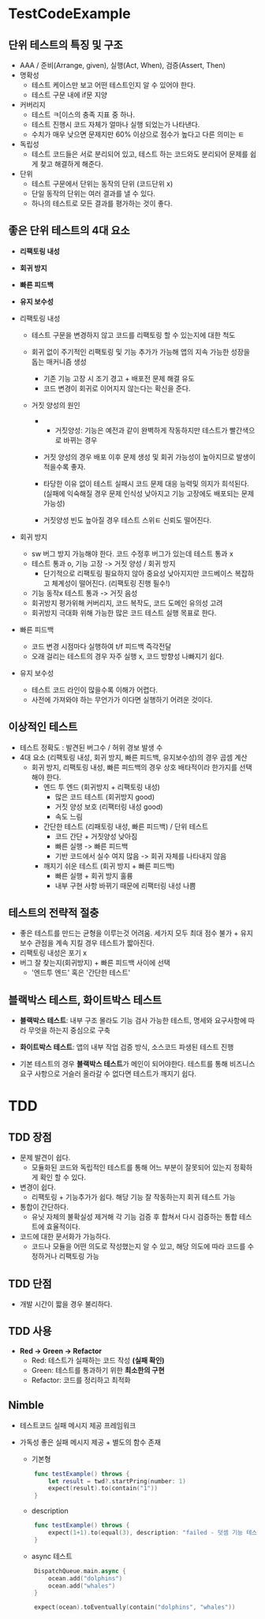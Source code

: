 # TestCodeExample

## 단위 테스트의 특징 및 구조
- AAA / 준비(Arrange, given), 실행(Act, When), 검증(Assert, Then)
- 명확성
	- 테스트 케이스만 보고 어떤 테스트인지 알 수 있어야 한다.
	- 테스트 구문 내에 if문 지양
- 커버리지
	- 테스트 ㅋ[이스의 충족 지표 중 하나.
	- 테스트 진행시 코드 자체가 얼마나 실행 되었는가 나타낸다.
	- 수치가 매우 낮으면 문제지만 60% 이상으로 점수가 높다고 다른 의미는 ㅌ
- 독립성	
	- 테스트 코드들은 서로 분리되어 있고, 테스트 하는 코드와도 분리되어 문제를 쉽게 찾고 해결하게 해준다.
- 단위
	- 테스트 구문에서 단위는 동작의 단위 (코드단위 x)
	- 단일 동작의 단위는 여러 결과를 낼 수 있다.
	- 하나의 테스트로 모든 결과를 평가하는 것이 좋다.


## 좋은 단위 테스트의 4대 요소
- **리팩토링 내성**
- **회귀 방지**
- **빠른 피드백**
- **유지 보수성**

- 리팩토링 내성	
	- 테스트 구문을 변경하지 않고 코드를 리팩토링 할 수 있는지에 대한 척도	
	- 회귀 없이 주기적인 리팩토링 및 기능 추가가 가능해 앱의 지속 가능한 성장을 돕는 매커니즘 생성
		- 기존 기능 고장 시 조기 경고 + 배포전 문제 해결 유도
		- 코드 변경이 회귀로 이어지지 않는다는 확신을 준다.

	- 거짓 양성의 원인
		- * 거짓양성: 기능은 예전과 같이 완벽하게 작동하지만 테스트가 빨간색으로 바뀌는 경우

		- 거짓 양성의 경우 배포 이후 문제 생성 및 회귀 가능성이 높아지므로 발생이 적을수록 좋자.
		- 타당한 이유 없이 테스트 실패시 코드 문제 대응 능력및 의지가 희석된다. (실패에 익숙해질 경우 문제 인식성 낮아지고 기능 고장에도 배포되는 문제 가능성)
		- 거짓양성 빈도 높아질 경우 테스트 스위ㅌ 신뢰도 떨어진다.

- 회귀 방지
	- sw 버그 방지 가능해야 한다. 코드 수정후 버그가 있는데 테스트 통과 x
	- 테스트 통과 o, 기능 고장 -> 거짓 양성 / 회귀 방지
		- 단기적으로 리팩토링 필요하지 않아 중요성 낮아지지만 코드베이스 복잡하고 체계성이 떨어진다. (리팩토링 진행 필수!)
	- 기능 동작x 테스트 통과 -> 거짓 음성
	- 회귀방지 평가위해 커버리지, 코드 복작도, 코드 도메인 유의성 고려
	- 회귀방지 극대화 위해 가능한 많은 코드 테스트 실행 목표로 한다.

- 빠른 피드백
	- 코드 변경 시점마다 실행하여 t/f 피드백 즉각전달
	- 오래 걸리는 테스트의 경우 자주 실행 x, 코드 방향성 나빠지기 쉽다.

- 유지 보수성
	- 테스트 코드 라인이 많을수록 이해가 어렵다.
	- 사전에 가져와야 하는 무언가가 이다면 실행하기 어려운 것이다.

## 이상적인 테스트
- 테스트 정확도 : 발견된 버그수 / 허위 경보 발생 수 
- 4대 요소 (리팩토링 내성, 회귀 방지, 빠른 피드백, 유지보수성)의 경우 곱셈 계산
	- 회귀 방지, 리팩토링 내성, 빠른 피드백의 경우 상호 배타적이라 한가지를 선택해야 한다.
		- 엔드 투 엔드 (회귀방지 + 리팩토링 내성)
			- 많은 코드 테스트 (회귀방지 good)
			- 거짓 양성 보호 (리팩터링 내성 good)
			- 속도 느림
		- 간단한 테스트 (리패토링 내성, 빠른 피드백) / 단위 테스트
			- 코드 간단 + 거짓양성 낮아짐
			- 빠른 실행 -> 빠른 피드백
			- 기반 코드에서 실수 여지 많음 -> 회귀 자체를 나타내지 않음
		- 깨지기 쉬운 테스트 (회귀 방지 + 빠른 피드백)
			- 빠른 실행 + 회귀 방지 훌륭
			- 내부 구현 사항 바뀌기 때문에 리팩터링 내성 나쁨


## 테스트의 전략적 절충
- 좋은 테스트를 만드는 균형을 이루는것 어려움. 세가지 모두 최대 점수 불가 + 유지보수 관점을 계속 지킬 경우 테스트가 짧아진다. 
- 리팩토링 내성은 포기 x
- 버그 잘 찾는지(회귀방지) + 빠른 피드백 사이에 선택
	- '엔드투 엔드' 혹은 '간단한 테스트'

## 블랙박스 테스트, 화이트박스 테스트
- **블랙박스 테스트**: 내부 구조 몰라도 기능 검사 가능한 테스트, 명세와 요구사항에 따라 무엇을 하는지 중심으로 구축

- **화이트박스 테스트**: 앱의 내부 작업 검증 방식, 소스코드 파생된 테스트 진행

- 기본 테스트의 경우 **블랙박스 테스트**가 메인이 되어야한다. 테스트를 통해 비즈니스 요구 사항으로 거슬러 올라갈 수 없다면 테스트가 깨지기 쉽다.

# TDD

## TDD 장점
- 문제 발견이 쉽다.
	- 모듈화된 코드와 독립적인 테스트를 통해 어느 부분이 잘못되어 있는지 정확하게 확인 할 수 있다.
- 변경이 쉽다. 
	- 리팩토링 + 기능추가가 쉽다. 해당 기능 잘 작동하는지 회귀 테스트 가능
- 통합이 간단하다.
	-  유닛 자체의 불확실성 제거해 각 기능 검증 후 합쳐서 다시 검증하는 통합 테스트에 효율적이다.
- 코드에 대한 문서화가 가능하다.
	- 코드나 모듈을 어떤 의도로 작성했는지 알 수 있고, 해당 의도에 따라 코드를 수정하거나 리팩토링 가능

## TDD 단점
- 개발 시간이 짧을 경우 불리하다.


## TDD 사용
- **Red -> Green -> Refactor**
	- Red: 테스트가 실패하는 코드 작성 **(실패 확인)**
	- Green: 테스트를 통과하기 위한 **최소한의 구현**
	- Refactor: 코드를 정리하고 최적화

	
## Nimble
- 테스트코드 실패 메시지 제공 프레임워크
- 가독성 좋은 실패 메시지 제공 + 별도의 함수 존재
	- 기본형
	```swift
		func testExample() throws {
			let result = twd?.startPring(number: 1)
			expect(result).to(contain("1"))
		}
	```

	- description 
	```swift
		func testExample() throws {
			expect(1+1).to(equal(3), description: "failed - 덧셈 기능 테스트")
		}
	```

	- async 테스트
	```swift
		DispatchQueue.main.async {
			ocean.add("dolphins")
			ocean.add("whales")
		}

		expect(ocean).toEventually(contain("dolphins", "whales"))
	```


